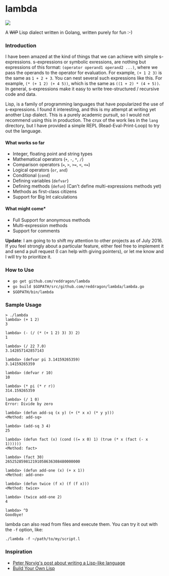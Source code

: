 # lambda
<img src="https://travis-ci.org/reddragon/lambda.svg?branch=master"/>

A ~~WIP~~ Lisp dialect written in Golang, written purely for fun :-)

### Introduction

I have been amazed at the kind of things that we can achieve with simple s-expressions. s-expressions or symbolic exressions, are nothing but expressions of this format: `(operator operand1 operand2 ...)`, where we pass the operands to the operator for evaluation. For example, `(+ 1 2 3)` is the same as `1 + 2 + 3`. You can nest several such expressions like this. For example, `(* (+ 1 2) (+ 4 5))`, which is the same as `((1 + 2) * (4 + 5))`. In general, s-expressions make it easy to write tree-structured / recursive code and data.

Lisp, is a family of programming languages that have popularized the use of s-expressions. I found it interesting, and this is my attempt at writing yet another Lisp dialect. This is a purely academic pursuit, so I would not recommend using this in production. The crux of the work lies in the `lang` directory, but I have provided a simple REPL (Read-Eval-Print-Loop) to try out the language.

#### What works so far
* Integer, floating point and string types
* Mathematical operators (`+`, `-`, `*`, `/`)
* Comparison operators (`=`, `>`, `>=`, `<`, `<=`)
* Logical operators (`or`, `and`)
* Conditional (`cond`)
* Defining variables (`defvar`)
* Defining methods (`defun`) (Can't define multi-expressions methods yet)
* Methods as first-class citizens
* Support for Big Int calculations

#### What might come*
* Full Support for anonymous methods
* Multi-expression methods
* Support for comments

**Update**: I am going to to shift my attention to other projects as of July 2016. If you feel strongly about a particular feature, either feel free to implement it and send a pull request (I can help with giving pointers), or let me know and I will try to prioritize it.

### How to Use
* `go get github.com/reddragon/lambda`
* `go build $GOPATH/src/github.com/reddragon/lambda/lambda.go`
* `$GOPATH/bin/lambda`

### Sample Usage
```
> ./lambda
lambda> (+ 1 2)
3

lambda> (- (/ (* (+ 1 2) 3) 3) 2)
1

lambda> (/ 22 7.0)
3.142857142857143

lambda> (defvar pi 3.14159265359)
3.14159265359

lambda> (defvar r 10)
10

lambda> (* pi (* r r))
314.159265359

lambda> (/ 1 0)
Error: Divide by zero

lambda> (defun add-sq (x y) (+ (* x x) (* y y)))
<Method: add-sq>

lambda> (add-sq 3 4)
25

lambda> (defun fact (x) (cond ((= x 0) 1) (true (* x (fact (- x 1))))))
<Method: fact>

lambda> (fact 30)
265252859812191058636308480000000

lambda> (defun add-one (x) (+ x 1))
<Method: add-one>

lambda> (defun twice (f x) (f (f x)))
<Method: twice>

lambda> (twice add-one 2)
4

lambda> ^D
Goodbye!
```
lambda can also read from files and execute them. You can try it out with the `-f` option, like:

```
./lambda -f ~/path/to/my/script.l
```

### Inspiration
* [Peter Norvig's post about writing a Lisp-like language](http://norvig.com/lispy.html)
* [Build Your Own Lisp](http://www.buildyourownlisp.com/)
